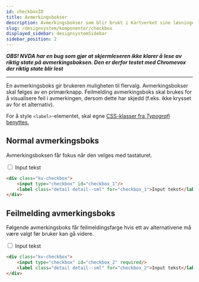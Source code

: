 ```yaml
---
id: checkboxID
title: Avmerkingsbokser
description: Avmerkingsbokser som blir brukt i Kartverket sine løsninger
slug: /designsystem/komponenter/checkbox
displayed_sidebar: designsystemSidebar
sidebar_position: 2
---
```


***OBS! NVDA har en bug som gjør at skjermleseren ikke klarer å lese av riktig state på avmerkingsboksen. Den er derfor testet med Chromevox der riktig state blir lest***

***

En avmerkingsboks gir brukeren muligheten til flervalg. Avmerkingsbokser skal følges av en primærknapp. Feilmelding avmerkingsboks skal brukes for å visualisere feil i avmerkingen, dersom dette har skjedd (f.eks. ikke krysset av for et alternativ).

For å style <code><label\></code>-elementet, skal egne
[CSS-klasser fra _Typografi_ benyttes.](../designTokens/typography.mdx#label)

## Normal avmerkingsboks

Avmerkingsboksen får fokus når den velges med tastaturet.

<div class="component__display">
    <div class="kv-checkbox">
        <input type="checkbox" id="checkbox_1"/>
        <label class="detail detail--sml" for="checkbox_1">Input tekst</label>
    </div>
</div>

```markdown 
<div class="kv-checkbox">
    <input type="checkbox" id="checkbox_1"/>
    <label class="detail detail--sml" for="checkbox_1">Input tekst</label>
</div>
```

## Feilmelding avmerkingsboks

Følgende avmerkingsboks får feilmeldingsfarge hvis ett av alternativene må være valgt før bruker kan gå videre.

<div class="component__display">
    <div class="kv-checkbox">
        <input type="checkbox" id="checkbox_2" required/>
        <label class="detail detail--sml" for="checkbox_2">Input tekst</label>
    </div>
</div>

```markdown
<div class="kv-checkbox">
    <input type="checkbox" id="checkbox_2" required/>
    <label class="detail detail--sml" for="checkbox_2">Input tekst</label>
</div>
```
